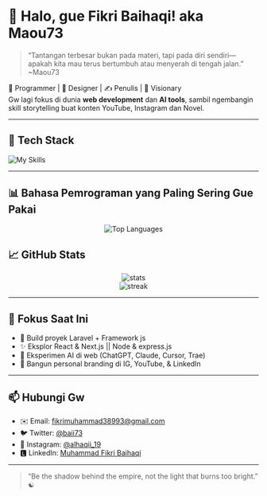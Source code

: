 # 👋 Halo, gue Fikri Baihaqi! aka Maou73

> “Tantangan terbesar bukan pada materi, tapi pada diri sendiri—apakah kita mau terus bertumbuh atau menyerah di tengah jalan.” ~Maou73

🧠 Programmer | 🎨 Designer | ✍️ Penulis | 🚀 Visionary  
Gw lagi fokus di dunia **web development** dan **AI tools**, sambil ngembangin skill storytelling buat konten YouTube, Instagram dan Novel.

---

## 🔧 Tech Stack

![My Skills](https://skillicons.dev/icons?i=html,css,tailwind,js,ts,php,laravel,react,nextjs,nuxtjs,express,vue,nodejs,postgres,mysql,postman,git,github,vscode,figma)

---
## 📊 Bahasa Pemrograman yang Paling Sering Gue Pakai

<p align="center">
  <img src="https://github-readme-stats.vercel.app/api/top-langs/?username=FikriBaihaqi73&layout=compact&theme=tokyonight" alt="Top Languages" />
</p>

## 📈 GitHub Stats

<p align="center">
  <img src="https://github-readme-stats.vercel.app/api?username=FikriBaihaqi73&show_icons=true&theme=tokyonight" alt="stats" />
  <br />
  <img src="https://github-readme-streak-stats.herokuapp.com/?user=FikriBaihaqi73&theme=tokyonight" alt="streak" />
</p>

---

## 🎯 Fokus Saat Ini
- 🔨 Build proyek Laravel + Framework js
- ✨ Eksplor React & Next.js || Node & express.js
- 🧪 Eksperimen AI di web (ChatGPT, Claude, Cursor, Trae)
- 🎥 Bangun personal branding di IG, YouTube, & LinkedIn

---

## 📫 Hubungi Gw

- ✉️ Email: fikrimuhammad38993@gmail.com  
- 🐦 Twitter: [@baii73](https://x.com/baii73?t=KhhI-uWjM3Uq16k_Vyg7-Q&s=09)  
- 📸 Instagram: [@alhaqii_19](https://www.instagram.com/alhaqii_19?igsh=eXZka29mYTVnbGV2)
- 🅻 LinkedIn: [Muhammad Fikri Baihaqi](www.linkedin.com/in/muhammad-fikri-baihaqi-b70373334)

---

> “Be the shadow behind the empire, not the light that burns too bright.” ☯️
